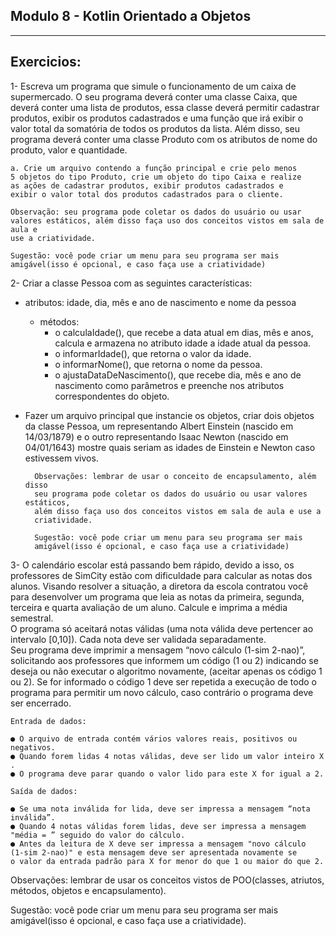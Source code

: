## Modulo 8 - Kotlin Orientado a Objetos
<hr>

<h2>Exercicios: </h2>
1- Escreva um programa que simule o funcionamento de um caixa de
supermercado. O seu programa deverá conter uma classe Caixa, que
deverá conter uma lista de produtos, essa classe deverá permitir
cadastrar produtos, exibir os produtos cadastrados e uma função que
irá exibir o valor total da somatória de todos os produtos da lista.
Além disso, seu programa deverá conter uma classe Produto com os
atributos de nome do produto, valor e quantidade.

    a. Crie um arquivo contendo a função principal e crie pelo menos
    5 objetos do tipo Produto, crie um objeto do tipo Caixa e realize
    as ações de cadastrar produtos, exibir produtos cadastrados e
    exibir o valor total dos produtos cadastrados para o cliente.

    Observação: seu programa pode coletar os dados do usuário ou usar
    valores estáticos, além disso faça uso dos conceitos vistos em sala de aula e
    use a criatividade.

    Sugestão: você pode criar um menu para seu programa ser mais
    amigável(isso é opcional, e caso faça use a criatividade)

2- Criar a classe Pessoa com as seguintes características:<br>
- atributos: idade, dia, mês e ano de nascimento e nome da pessoa
    - métodos:<br>
        - o calculaIdade(), que recebe a data atual em dias, mês e anos,
          calcula e armazena no atributo idade a idade atual da pessoa.<br>
        - o informarIdade(), que retorna o valor da idade.<br>
        - o informarNome(), que retorna o nome da pessoa.<br>
        - o ajustaDataDeNascimento(), que recebe dia, mês e ano de
          nascimento como parâmetros e preenche nos atributos
          correspondentes do objeto.<br>

- Fazer um arquivo principal que instancie os objetos, criar dois
  objetos da classe Pessoa, um representando Albert Einstein (nascido em 14/03/1879) e o outro representando Isaac Newton (nascido em
  04/01/1643) mostre quais seriam as idades de Einstein e Newton caso
  estivessem vivos.

        Observações: lembrar de usar o conceito de encapsulamento, além disso
        seu programa pode coletar os dados do usuário ou usar valores estáticos,
        além disso faça uso dos conceitos vistos em sala de aula e use a
        criatividade.

        Sugestão: você pode criar um menu para seu programa ser mais
        amigável(isso é opcional, e caso faça use a criatividade)

3- O calendário escolar está passando bem rápido, devido a isso, os
professores de SimCity estão com dificuldade para calcular as notas dos
alunos. Visando resolver a situação, a diretora da escola contratou você
para desenvolver um programa que leia as notas da primeira, segunda,
terceira e quarta avaliação de um aluno. Calcule e imprima a média
semestral.<br>
O programa só aceitará notas válidas (uma nota válida deve pertencer ao
intervalo [0,10]). Cada nota deve ser validada separadamente.<br>
Seu programa deve imprimir a mensagem “novo cálculo (1-sim 2-nao)”,
solicitando aos professores que informem um código (1 ou 2) indicando se
deseja ou não executar o algoritmo novamente, (aceitar apenas os código 1
ou 2). Se for informado o código 1 deve ser repetida a execução de todo o
programa para permitir um novo cálculo, caso contrário o programa deve
ser encerrado.

    Entrada de dados:

    ● O arquivo de entrada contém vários valores reais, positivos ou
    negativos.
    ● Quando forem lidas 4 notas válidas, deve ser lido um valor inteiro X .
    ● O programa deve parar quando o valor lido para este X for igual a 2.

    Saída de dados: 

    ● Se uma nota inválida for lida, deve ser impressa a mensagem “nota
    inválida”.
    ● Quando 4 notas válidas forem lidas, deve ser impressa a mensagem
    "média = ” seguido do valor do cálculo.
    ● Antes da leitura de X deve ser impressa a mensagem "novo cálculo
    (1-sim 2-nao)" e esta mensagem deve ser apresentada novamente se
    o valor da entrada padrão para X for menor do que 1 ou maior do que 2.

Observações: lembrar de usar os conceitos vistos de POO(classes, atriutos,
métodos, objetos e encapsulamento).

Sugestão: você pode criar um menu para seu programa ser mais
amigável(isso é opcional, e caso faça use a criatividade).
